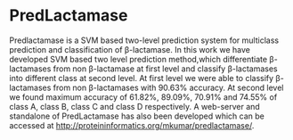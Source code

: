 # PredLactamase
Predlactamase is a SVM based two-level prediction system for multiclass prediction and classification of β-lactamase.
In this work we have developed SVM based two level prediction method,which differentiate β-lactamases from non β-lactamase at first level 
and classify β-lactamases into different class at second level.
At first level we were able to classify β-lactamases from non β-lactamases with 90.63% accuracy.
At second level we found maximum accuracy of 61.82%, 89.09%, 70.91% and 74.55% of class A, class B, class C and class D respectively.
A web-server and standalone of PredLactamase has also been developed  which can be accessed at http://proteininformatics.org/mkumar/predlactamase/.
